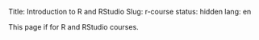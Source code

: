 Title: Introduction to R and RStudio
Slug: r-course
status: hidden
lang: en

This page if for R and RStudio courses.
